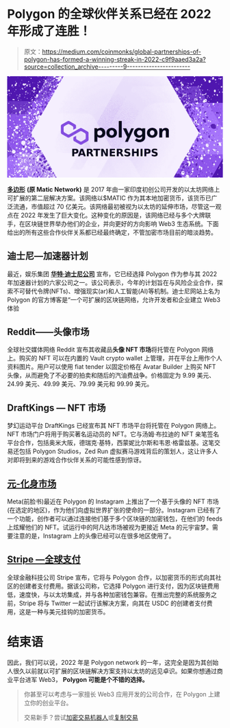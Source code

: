 # Polygon 的全球伙伴关系已经在 2022 年形成了连胜！

> 原文：<https://medium.com/coinmonks/global-partnerships-of-polygon-has-formed-a-winning-streak-in-2022-c9f9aaed3a2a?source=collection_archive---------9----------------------->

![](img/6f4e5a5521b1a55d4c61dcd16863b8a5.png)

[**多边形**](https://polygon.technology/) **(原 Matic Network)** 是 2017 年由一家印度初创公司开发的以太坊网络上可扩展的第二层解决方案。该网络以$MATIC 作为其本地加密货币，该货币已广泛流通，市值超过 70 亿美元。该网络最初被视为以太坊的延伸市场，尽管这一观点在 2022 年发生了巨大变化。这种变化的原因是，该网络已经与多个大牌联手，在区块链世界举办他们的企业，并向更好的方向影响 Web3 生态系统。下面给出的所有这些合作伙伴关系都已经最终确定，不管加密市场目前的暗淡趋势。

## 迪士尼—加速器计划

最近，娱乐集团 [**华特·迪士尼公司**](https://thewaltdisneycompany.com/2022-disney-accelerator-participants-announced/#:~:text=The%20Disney%20Accelerator%20kicks%20off,as%20a%20dedicated%20executive%20mentor.) 宣布，它已经选择 Polygon 作为参与其 2022 年加速器计划的六家公司之一。该公司表示，今年的计划旨在与风险企业合作，探索不可替代令牌(NFTs)、增强现实(ar)和人工智能(AI)等机制。迪士尼网站上名为 Polygon 的官方博客是“一个可扩展的区块链网络，允许开发者和企业建立 Web3 体验

## Reddit——头像市场

全球社交媒体网络 Reddit 宣布其收藏品**头像 NFT 市场**将托管在 Polygon 网络上。购买的 NFT 可以在内置的 Vault crypto wallet 上管理，并在平台上用作个人资料图片。用户可以使用 fiat tender 以固定价格在 Avatar Builder 上购买 NFT 头像，从而避免了不必要的拍卖和随后的汽油费战争。价格固定为 9.99 美元、24.99 美元、49.99 美元、79.99 美元和 99.99 美元。

## DraftKings — NFT 市场

梦幻运动平台 DraftKings 已经宣布其 NFT 市场平台将托管在 Polygon 网络上。NFT 市场门户将用于购买著名运动员的 NFT。它与汤姆·布拉迪的 NFT 亲笔签名平台合作，包括奥米大阪，德瑞克·基特，西蒙妮比尔斯和韦恩·格雷兹基。这笔交易还包括 Polygon Studios，Zed Run 虚拟赛马游戏背后的策划人，这让许多人对即将到来的游戏合作伙伴关系的可能性感到惊讶。

## [元-化身市场](https://about.fb.com/news/2022/06/introducing-the-meta-avatars-store/)

Meta(前脸书)最近在 Polygon 的 Instagram 上推出了一个基于头像的 NFT 市场(在选定的地区)，作为他们向虚拟世界扩张的使命的一部分。Instagram 已经有了一个功能，创作者可以通过连接他们基于多个区块链的加密钱包，在他们的 feeds 上炫耀他们的 NFT。试运行中的阿凡达市场被视为更接近 Meta 的元宇宙梦。需要注意的是，Instagram 上的头像已经可以在很多地区使用了。

## [Stripe —全球支付](https://stripe.com/en-in/use-cases/global-businesses)

全球金融科技公司 Stripe 宣布，它将与 Polygon 合作，以加密货币的形式向其社区的创建者支付费用。据该公司称，它选择 Polygon 进行支付，因为区块链费用低，速度快，与以太坊集成，并与各种加密钱包兼容。在推出完整的系统服务之前，Stripe 将与 Twitter 一起试行该解决方案，向其在 USDC 的创建者支付费用，这是一种与美元挂钩的加密货币。

# 结束语

因此，我们可以说，2022 年是 Polygon network 的一年，这完全是因为其创始人很久以前就以可扩展的区块链解决方案支持以太坊的远见卓识。如果你想通过商业平台进军 Web3， **Polygon 可能是个不错的选择。**

> 你甚至可以考虑与一家擅长 Web3 应用开发的公司合作，在 Polygon 上建立你的创业平台。
> 
> 交易新手？尝试[加密交易机器人](/coinmonks/crypto-trading-bot-c2ffce8acb2a)或[复制交易](/coinmonks/top-10-crypto-copy-trading-platforms-for-beginners-d0c37c7d698c)